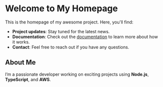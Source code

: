 # Welcome to My Homepage

This is the homepage of my awesome project. Here, you'll find:

- **Project updates**: Stay tuned for the latest news.
- **Documentation**: Check out the [documentation](./docs) to learn more about how it works.
- **Contact**: Feel free to reach out if you have any questions.

## About Me

I’m a passionate developer working on exciting projects using **Node.js**, **TypeScript**, and **AWS**.
